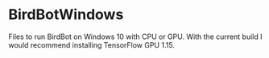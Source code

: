 # BirdBotWindows
Files to run BirdBot on Windows 10 with CPU or GPU. With the current build I would recommend installing TensorFlow GPU 1.15.
